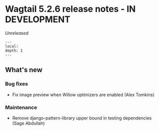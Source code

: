# Wagtail 5.2.6 release notes - IN DEVELOPMENT

_Unreleased_

```{contents}
---
local:
depth: 1
---
```

## What's new

### Bug fixes

 * Fix image preview when Willow optimizers are enabled (Alex Tomkins)


### Maintenance

 * Remove django-pattern-library upper bound in testing dependencies (Sage Abdullah)
